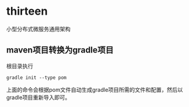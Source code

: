 # thirteen
小型分布式微服务通用架构

## maven项目转换为gradle项目
根目录执行
```
gradle init --type pom
```
上面的命令会根据pom文件自动生成gradle项目所需的文件和配置，然后以gradle项目重新导入即可。
